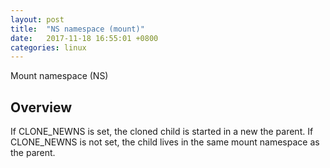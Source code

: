 ```yaml
---
layout: post
title:  "NS namespace (mount)"
date:   2017-11-18 16:55:01 +0800
categories: linux
---
```


Mount namespace (NS)



## Overview
If CLONE_NEWNS is set, the cloned child is started in a new the parent.  If CLONE_NEWNS is not set, the child lives in the same mount namespace as the parent.
